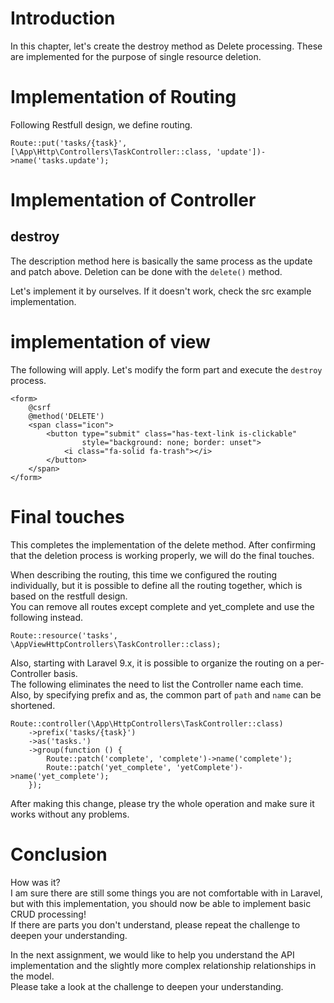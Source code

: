 # Introduction
In this chapter, let's create the destroy method as Delete processing.
These are implemented for the purpose of single resource deletion.

# Implementation of Routing
Following Restfull design, we define routing.
```
Route::put('tasks/{task}', [\App\Http\Controllers\TaskController::class, 'update'])->name('tasks.update');
```

# Implementation of Controller
## destroy
The description method here is basically the same process as the update and patch above.
Deletion can be done with the `delete()` method.

Let's implement it by ourselves.
If it doesn't work, check the src example implementation.

# implementation of view
The following will apply.
Let's modify the form part and execute the `destroy` process.
``` 
<form>
    @csrf
    @method('DELETE')
    <span class="icon">
        <button type="submit" class="has-text-link is-clickable"
                style="background: none; border: unset">
            <i class="fa-solid fa-trash"></i>
        </button>
    </span>
</form>
```

# Final touches
This completes the implementation of the delete method.
After confirming that the deletion process is working properly, we will do the final touches.

When describing the routing, this time we configured the routing individually, but it is possible to define all the routing together, which is based on the restfull design.  
You can remove all routes except complete and yet_complete and use the following instead.
```
Route::resource('tasks', \AppViewHttpControllers\TaskController::class);
```

Also, starting with Laravel 9.x, it is possible to organize the routing on a per-Controller basis.  
The following eliminates the need to list the Controller name each time.  
Also, by specifying prefix and as, the common part of `path` and `name` can be shortened.  
``` 
Route::controller(\App\HttpControllers\TaskController::class)
    ->prefix('tasks/{task}')
    ->as('tasks.')
    ->group(function () {
        Route::patch('complete', 'complete')->name('complete');
        Route::patch('yet_complete', 'yetComplete')->name('yet_complete');
    });
```

After making this change, please try the whole operation and make sure it works without any problems.  

# Conclusion
How was it?  
I am sure there are still some things you are not comfortable with in Laravel, but with this implementation, you should now be able to implement basic CRUD processing!  
If there are parts you don't understand, please repeat the challenge to deepen your understanding.  

In the next assignment, we would like to help you understand the API implementation and the slightly more complex relationship relationships in the model.  
Please take a look at the challenge to deepen your understanding.  
